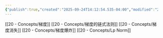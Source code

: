 ```yaml
---
{"publish":true,"created":"2025-09-24T14:12:54.535-04:00","modified":"2025-09-24T20:58:16.154-04:00","tags":["ai","ml","moc"],"cssclasses":""}
---
```




[[20 - Concepts/梯度]]
[[20 - Concepts/梯度的链式法则]]
[[20 - Concepts/梯度消失]]
[[20 - Concepts/梯度爆炸]]
[[20 - Concepts/Lp Norm]]